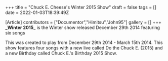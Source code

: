 +++
title = "Chuck E. Cheese's Winter 2015 Show"
draft = false
tags = []
date = 2022-01-03T18:39:49Z

[Article]
contributors = ["Documentor","Himitsu","John95"]
gallery = []
+++
**_Winter 2015**_ is the Winter show released December 29th 2014 featuring six songs

This was created to play from December 29th 2014 - March 15th 2014. This show features four songs with a new live called Do the Chuck E. (2015) and a new Birthday called Chuck E.'s Birthday 2015 Show.